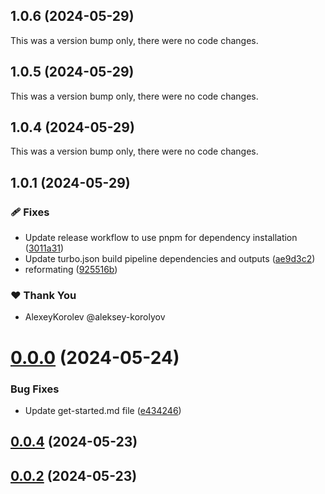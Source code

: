 ## 1.0.6 (2024-05-29)

This was a version bump only, there were no code changes.

## 1.0.5 (2024-05-29)

This was a version bump only, there were no code changes.

## 1.0.4 (2024-05-29)

This was a version bump only, there were no code changes.

## 1.0.1 (2024-05-29)


### 🩹 Fixes

- Update release workflow to use pnpm for dependency installation ([3011a31](https://github.com/jilarganti/arvis/commit/3011a31))
- Update turbo.json build pipeline dependencies and outputs ([ae9d3c2](https://github.com/jilarganti/arvis/commit/ae9d3c2))
- reformating ([925516b](https://github.com/jilarganti/arvis/commit/925516b))

### ❤️  Thank You

- AlexeyKorolev @aleksey-korolyov

# [0.0.0](https://github.com/jilarganti/arvis/compare/v0.0.4...v0.0.0) (2024-05-24)


### Bug Fixes

* Update get-started.md file ([e434246](https://github.com/jilarganti/arvis/commit/e434246b3b3b77369a02584f37f586663fe22153))



## [0.0.4](https://github.com/jilarganti/arvis/compare/v0.0.3...v0.0.4) (2024-05-23)

## [0.0.2](https://github.com/jilarganti/arvis/compare/v0.0.3...v0.0.2) (2024-05-23)
